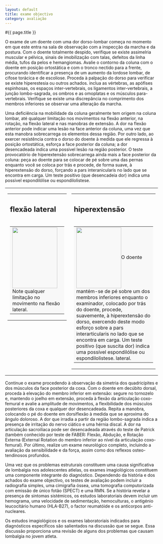 ```yaml
---
layout: default
title: exame objectivo
category: avaliação
---
```


#{{ page.title }}

O exame de um doente com uma dor dorso-lombar começa no momento em que este entra na sala de observação com a inspecção da marcha e da postura. Com o doente totalmente despido, verifique se existe assimelria muscular e pélvica, sinais de imobilização com talas, defeitos da linha média, tufos da pelos e hemangiomas. Avalie o contorno da coluna com o doente em posição ortostática e com o tronco nectido para a frente, procurando identificar a presença de um aumento da lordose lombar, de cifose torácica e de escoliose.
Proceda à palpação do dorso para verificar se existe hiperestesia ou outros achados. inclua as vértebras, as apófises espinhosas, os espaços inter-vertebrais, os ligamentos inter-vertebrais, a junção lombo-sagrada, os ombros e as omoplatas e os músculos para-vertebrais. Verifique se existe uma discrepância no comprimento dos membros inferiores se observar uma alteração da marcha.

Uma deficiência na mobilidade da coluna geralmente tem origem na coluna lombar, até qualquer limitação nos movimentos na flexão anterior, na rotação, na flexão lateral e nas manobras de extensão. A dor na flexão anterior pode indicar uma lesão na face anterior da coluna, uma vez que esta manobra sobrecarrega os elementos dessa região. Por outro lado, ao exercer resistência contra o dorso do doente à medida que ele regressa à posição ortostática, esforça a face posterior da coluna; a dor desencadeada indica uma possivel lesão na região posterior.
O teste provocatório de hiperextensão sobrecarrega ainda mais a face posterior da coluna: peça ao doente para se colocar de pé sobre uma das pernas enquanto você se coloca por trás e procede, de forma suave, à hiperextensão do dorso, forçando a pars interanicularis no lado que se encontra em carga. Um teste positivo (que desencadeia dor) indica uma possivel espondilólise ou espondilolistese.
<table border="0">
<tbody>
<tr>
<td align="center" valign="top">
<table border="0" cellspacing="10" cellpadding="0">
<tbody>
<tr>
<td valign="top">
<h2>flexão lateral</h2>
</td>
</tr>
<tr>
<td valign="top">
<table width="100%" border="0" cellpadding="10">
<tbody>
<tr>
<td bgcolor="#f8f8f8"><img src="http://www.dorlombar.com/images/exame-objectivo-1.jpg" alt="" width="148" height="200" />
Note qualquer limitação no movimento na flexão lateral.</td>
</tr>
</tbody>
</table>
</td>
</tr>
</tbody>
</table>
</td>
<td align="center" valign="top">
<table border="0" cellspacing="10" cellpadding="0">
<tbody>
<tr>
<td valign="top">
<h2>hiperextensão</h2>
</td>
</tr>
<tr>
<td align="center" valign="middle">
<table width="100%" border="0" cellpadding="10">
<tbody>
<tr>
<td bgcolor="#f8f8f8"><img src="http://www.dorlombar.com/images/exame-objectivo-2.jpg" alt="" width="148" height="200" align="absmiddle" />O doente mantém-se de pé sobre um dos membros inferiores enquanto o examinador, colocado por trás do doente, procede, suavemente, à hiperextensão do dorso, exercendo deste modo esforço sobre a pars interarticularis no lado que se encontra em carga. Um teste positivo (que suscita dor) indica uma possível espondilólise ou espondilolistese.
lateral.</td>
</tr>
</tbody>
</table>
</td>
</tr>
</tbody>
</table>
</td>
</tr>
</tbody>
</table>
Continue o exame procedendo à observação da simetria dos quadricípites e dos músculos da face posterior da coxa. Com o doente em decúbito dorsal, proceda à elevação do membro inferior em extensão: segure no tornozelo e, mantendo o joelho em extensão, proceda à flexão da articulação coxo-femural e avalie a amplitude de movimentos, a flexibilidade dos músculos posteriores da coxa e qualquer dor desencadeada. Repita a manobra, colocando o pé do doente em dorsiflexão à medida que se aproxima do ângulo doloroso. A dor que irradia a partir da região lombo-sagrada indica a presença de irritação do nervo ciático e uma hérnia discal. A dor na articulação sacroiIíaca pode ser desencadeada através do teste de Patrick (também conhecido por teste de FABER: Flexão, Abdução, e Rotação Externa (External Rotation do membro inferior ao nível da articulação coxo-femural). Por último, realize um exame neurológico completo, incluindo a avaliação da sensibilidade e da força, assim como dos reflexos osteo-tendinosos profundos.

Uma vez que os problemas estruturais constituem uma causa significativa de lombalgia nos adolescentes atlelas, os exames imagiológicos constituem uma componente integrante do diagnóstico. Dependendo da história e dos achados do exame objectivo, os testes de avaliação podem incluir a radiografia simples, uma cimigrafia óssea, uma tomografia computorizada com emissão de único fotão (SPECT) e uma RMN. Se a história revelar a presença de sintomas sistémicos, os estudos laboratoriais devem incluir um hemograma, uma velocidade de sedimentação, hemoculturas, o antigénio leucocitário humano (HLA-B27), o factor reumatóide e os anticorpos anti-nucleares.

Os estudos imagiológicos e os exames laboratoriais indicados para diagnósticos específicos são salientados na discussão que se segue. Essa discussão proporciona uma revisão de alguns dos problemas que causam lombalgia no jovem atleta.
